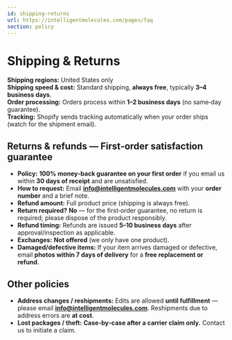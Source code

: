 ```yaml
---
id: shipping-returns
url: https://intelligentmolecules.com/pages/faq
section: policy
---
```


# Shipping & Returns

**Shipping regions:** United States only  
**Shipping speed & cost:** Standard shipping, **always free**, typically **3–4 business days**.  
**Order processing:** Orders process within **1–2 business days** (no same‑day guarantee).  
**Tracking:** Shopify sends tracking automatically when your order ships (watch for the shipment email).

## Returns & refunds — First‑order satisfaction guarantee
- **Policy:** **100% money‑back guarantee on your first order** if you email us within **30 days of receipt** and are unsatisfied.  
- **How to request:** Email **info@intelligentmolecules.com** with your **order number** and a brief note.  
- **Refund amount:** Full product price (shipping is always free).  
- **Return required?** **No** — for the first‑order guarantee, no return is required; please dispose of the product responsibly.  
- **Refund timing:** Refunds are issued **5–10 business days** after approval/inspection as applicable.  
- **Exchanges:** **Not offered** (we only have one product).  
- **Damaged/defective items:** If your item arrives damaged or defective, email **photos within 7 days of delivery** for a **free replacement or refund**.

## Other policies
- **Address changes / reshipments:** Edits are allowed **until fulfillment** — please email **info@intelligentmolecules.com**. Reshipments due to address errors are **at cost**.  
- **Lost packages / theft:** **Case‑by‑case after a carrier claim only.** Contact us to initiate a claim.
